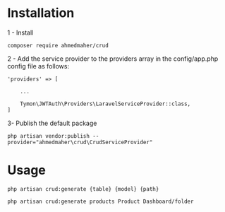 # Installation

1 - Install
```
composer require ahmedmaher/crud
```


2 - Add the service provider to the providers array in the config/app.php config file as follows:
```
'providers' => [

    ...

    Tymon\JWTAuth\Providers\LaravelServiceProvider::class,
]
```


3- Publish the default package
```
php artisan vendor:publish --provider="ahmedmaher\crud\CrudServiceProvider"
```

# Usage
```
php artisan crud:generate {table} {model} {path}

php artisan crud:generate products Product Dashboard/folder
```
